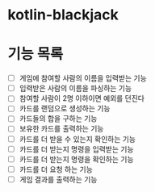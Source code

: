 # kotlin-blackjack

# 기능 목록
- [ ] 게임에 참여할 사람의 이름을 입력받는 기능
- [ ] 입력받은 사람의 이름을 파싱하는 기능
- [ ] 참여할 사람이 2명 이하이면 예외를 던진다
- [ ] 카드를 랜덤으로 생성하는 기능
- [ ] 카드들의 합을 구하는 기능
- [ ] 보유한 카드를 출력하는 기능
- [ ] 카드를 더 받을 수 있는지 확인하는 기능
- [ ] 카드를 더 받는지 명령을 입력받는 기능
- [ ] 카드를 더 받는지 명령을 확인하는 기능
- [ ] 카드를 더 요청 하는 기능
- [ ] 게임 결과를 출력하는 기능
